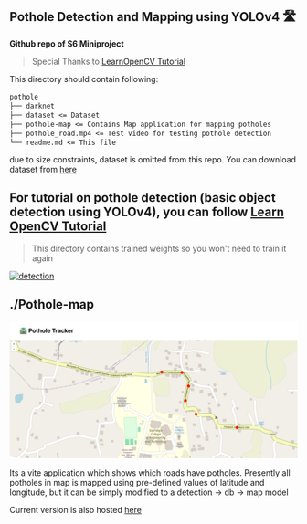 ## Pothole Detection and Mapping using YOLOv4 🛣️

**Github repo of S6 Miniproject**

> Special Thanks to [LearnOpenCV Tutorial](https://learnopencv.com/pothole-detection-using-yolov4-and-darknet/)

This directory should contain following:

```
pothole
├── darknet
├── dataset <= Dataset
├── pothole-map <= Contains Map application for mapping potholes
├── pothole_road.mp4 <= Test video for testing pothole detection
└── readme.md <= This file

```

due to size constraints, dataset is omitted from this repo. You can download dataset from [here](https://learnopencv.s3.us-west-2.amazonaws.com/pothole-dataset.zip)

## For tutorial on pothole detection (basic object detection using YOLOv4), you can follow [Learn OpenCV Tutorial](https://learnopencv.com/pothole-detection-using-yolov4-and-darknet/)

> This directory contains trained weights so you won't need to train it again

[![detection]()](./doc/detection.mp4)


## ./Pothole-map

![map](./doc/map.jpg)

Its a vite application which shows which roads have potholes. Presently all potholes in map is mapped using pre-defined values of latitude and longitude, but it can be simply modified to a detection -> db -> map model

Current version is also hosted [here](https://pothole-tracker-website.vercel.app/)
